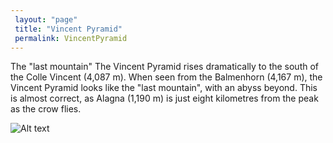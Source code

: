 ```yaml
---
 layout: "page"
 title: "Vincent Pyramid"
 permalink: VincentPyramid
---
```

The "last mountain" The Vincent Pyramid rises dramatically to the south of the Colle Vincent (4,087 m). When seen from the Balmenhorn (4,167 m), the Vincent Pyramid looks like the "last mountain", with an abyss beyond. This is almost correct, as Alagna (1,190 m) is just eight kilometres from the peak as the crow flies.


![Alt text](http://i611.photobucket.com/albums/tt196/SARITAYMANE/20090810_VINCENTPYRAMIDE_BALMENHORN/VINCENTPYRAMIDE39.jpg "Vincent Pyramid")